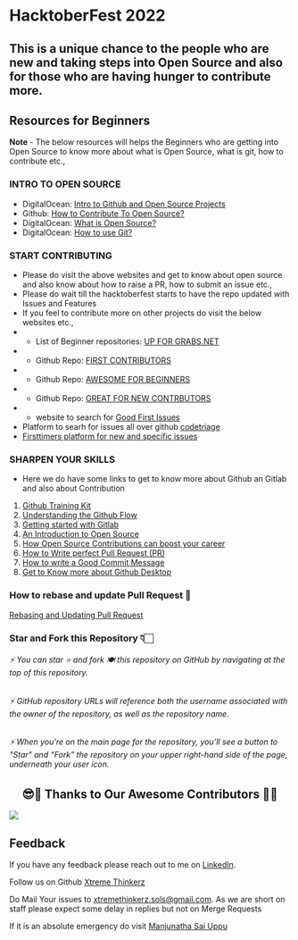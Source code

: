 # HacktoberFest 2022

## This is a unique chance to the people who are new and taking steps into Open Source and also for those who are having hunger to contribute more.

## Resources for Beginners

**Note** - The below resources will helps the Beginners who are getting into Open Source to know more about what is Open Source, what is git, how to contribute etc.,

### INTRO TO OPEN SOURCE
- DigitalOcean: [Intro to Github and Open Source Projects](https://www.digitalocean.com/community/tutorial_series/an-introduction-to-open-source)
- Github: [How to Contribute To Open Source?](https://opensource.guide/how-to-contribute/)
- DigitalOcean: [What is Open Source?](https://www.digitalocean.com/community/tutorials/what-is-open-source)
- DigitalOcean: [How to use Git?](https://www.digitalocean.com/community/cheatsheets/how-to-use-git-a-reference-guide)

### START CONTRIBUTING
- Please do visit the above websites and get to know about open source and also know about how to raise a PR, how to submit an issue etc.,
- Please do wait till the hacktoberfest starts to have the repo updated with Issues and Features
- If you feel to contribute more on other projects do visit the below websites etc.,
- - List of Beginner repositories: [UP FOR GRABS.NET](https://up-for-grabs.net/#/)
- - Github Repo: [FIRST CONTRIBUTORS](https://github.com/firstcontributions/first-contributions)
- - Github Repo: [AWESOME FOR BEGINNERS](https://github.com/mungell/awesome-for-beginners)
- - Github Repo: [GREAT FOR NEW CONTRBUTORS](https://github.com/showcases/great-for-new-contributors)
- - website to search for [Good First Issues](https://goodfirstissues.com/index.html)
- Platform to searh for issues all over github [codetriage](https://www.codetriage.com/)
- [Firsttimers platform for new and specific issues](https://www.firsttimersonly.com/)

### SHARPEN YOUR SKILLS
- Here we do have some links to get to know more about Github an Gitlab and also about Contribution
1. [Github Training Kit](https://github.github.com/training-kit/)
2. [Understanding the Github Flow](https://guides.github.com/introduction/flow/)
3. [Getting started with Gitlab](https://about.gitlab.com/get-started/)
4. [An Introduction to Open Source](https://www.digitalocean.com/community/tutorial_series/an-introduction-to-open-source)
5. [How Open Source Contributions can boost your career](https://opensource.com/article/19/5/how-get-job-doing-open-source)
6. [How to Write perfect Pull Request (PR)](https://github.blog/2015-01-21-how-to-write-the-perfect-pull-request/)
7. [How to write a Good Commit Message](https://dev.to/chrissiemhrk/git-commit-message-5e21)
8. [Get to Know more about Github Desktop](https://desktop.github.com/)


### How to rebase and update Pull Request 🌟
[Rebasing and Updating Pull Request](https://www.digitalocean.com/community/tutorials/how-to-rebase-and-update-a-pull-request)

### Star and Fork this Repository 👇🏻
###### ⚡  You can star ⭐ and fork 🍽️ this repository on GitHub by navigating at the top of this repository.
###### ⚡  GitHub repository URLs will reference both the username associated with the owner of the repository, as well as the repository name.
###### ⚡  When you’re on the main page for the repository, you’ll see a button to "Star" and “Fork” the repository on your upper right-hand side of the page, underneath your user icon.

<h2 align="center">😎🙏 Thanks to Our Awesome Contributors 🙏😎</h2>

<a href="https://github.com/Xtreme-Thinkers/hacktoberfest2022/graphs/contributors">
  <img src="https://contrib.rocks/image?repo=Xtreme-Thinkers/hacktoberfest2022" />
</a>  

## Feedback

If you have any feedback please reach out to me on [LinkedIn](https://www.linkedin.com/in/manjunathasai/). 





Follow us on Github [Xtreme Thinkerz](https://github.com/Xtreme-Thinkers)

Do Mail Your issues to xtremethinkerz.sols@gmail.com. 
As we are short on staff please expect some delay in replies but not on Merge Requests

If it is an absolute emergency do visit [Manjunatha Sai Uppu](https://manjunani.github.io/manjunathasaiuppu/)

